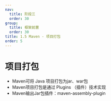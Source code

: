 ```yaml
---
nav:
  title: 阶段三
  order: 30
group:
  title: 框架前置
  order: 30
title: 1.5 Maven - 项目打包
order: 5
---
```


# 项目打包

- Maven可将 Java 项目打包为jar、war包
- Maven项目打包是通过 Plugins （插件）技术实现
- Maven输出Jar包插件：maven-assembly-plugin

